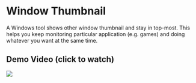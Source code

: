 # Window Thumbnail

A Windows tool shows other window thumbnail and stay in top-most. This helps you keep monitoring particular application (e.g. games) and doing whatever you want at the same time.

## Demo Video (click to watch)

[![](http://img.youtube.com/vi/TNQNGQ_VO9g/0.jpg)](http://www.youtube.com/watch?v=TNQNGQ_VO9g "YouTube")
